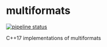 # multiformats
[![pipeline status](https://gitlab.com/matt1795/multiformats/badges/master/pipeline.svg)](https://gitlab.com/matt1795/multiformats/commits/master)

C++17 implementations of multiformats
